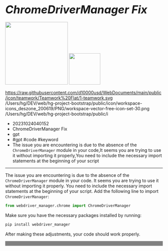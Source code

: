 # **<span style="font-size: 35px; font-style: italic;">ChromeDriverManager Fix</span>**
<img src="../../icon/budget-vector-free-icon-set_deszone_080419/PNG/budget-vector-free-icon-set-39.png" width="200" height="200" />  
<img src="../../icon/workspace-icons_deszone_200619/PNG/workspace-vector-free-icon-set-30.png" width="100" height="100" />  

https://raw.githubusercontent.com/d10000usd/WebDocuments/main/public/icon/teamwork/Teamwork%20Flat/1-teamwork.svg
/Users/hg/DEV/web/hg-project-bootstrap/public/icon/workspace-icons_deszone_200619/PNG/workspace-vector-free-icon-set-30.png
/Users/hg/DEV/web/hg-project-bootstrap/public/i
- 20231024040152  
- ChromeDriverManager Fix  
- gpt  
- #gpt #code #keyword  
- The issue you are encountering is due to the absence of the `ChromeDriverManager` module in your code,It seems you are trying to use it without importing it properly,You need to include the necessary import statements at the beginning of your script  
****  




The issue you are encountering is due to the absence of the `ChromeDriverManager` module in your code. It seems you are trying to use it without importing it properly. You need to include the necessary import statements at the beginning of your script. Add the following line to import `ChromeDriverManager`:

```python
from webdriver_manager.chrome import ChromeDriverManager
```

Make sure you have the necessary packages installed by running:

```bash
pip install webdriver_manager
```

After making these adjustments, your code should work properly.




<div style="background-color: grey; height: 15px;"></div>

